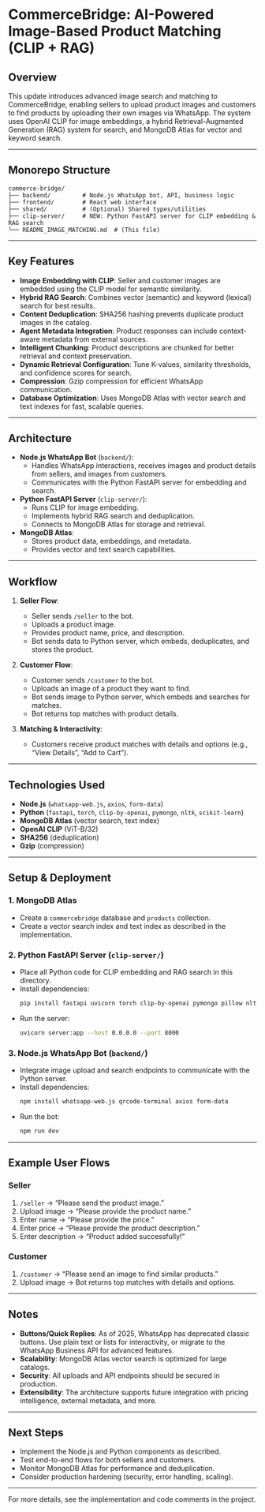 # CommerceBridge: AI-Powered Image-Based Product Matching (CLIP + RAG)

## Overview
This update introduces advanced image search and matching to CommerceBridge, enabling sellers to upload product images and customers to find products by uploading their own images via WhatsApp. The system uses OpenAI CLIP for image embeddings, a hybrid Retrieval-Augmented Generation (RAG) system for search, and MongoDB Atlas for vector and keyword search.

---

## Monorepo Structure

```
commerce-bridge/
├── backend/         # Node.js WhatsApp bot, API, business logic
├── frontend/        # React web interface
├── shared/          # (Optional) Shared types/utilities
├── clip-server/     # NEW: Python FastAPI server for CLIP embedding & RAG search
└── README_IMAGE_MATCHING.md  # (This file)
```

---

## Key Features
- **Image Embedding with CLIP**: Seller and customer images are embedded using the CLIP model for semantic similarity.
- **Hybrid RAG Search**: Combines vector (semantic) and keyword (lexical) search for best results.
- **Content Deduplication**: SHA256 hashing prevents duplicate product images in the catalog.
- **Agent Metadata Integration**: Product responses can include context-aware metadata from external sources.
- **Intelligent Chunking**: Product descriptions are chunked for better retrieval and context preservation.
- **Dynamic Retrieval Configuration**: Tune K-values, similarity thresholds, and confidence scores for search.
- **Compression**: Gzip compression for efficient WhatsApp communication.
- **Database Optimization**: Uses MongoDB Atlas with vector search and text indexes for fast, scalable queries.

---

## Architecture
- **Node.js WhatsApp Bot** (`backend/`):
  - Handles WhatsApp interactions, receives images and product details from sellers, and images from customers.
  - Communicates with the Python FastAPI server for embedding and search.
- **Python FastAPI Server** (`clip-server/`):
  - Runs CLIP for image embedding.
  - Implements hybrid RAG search and deduplication.
  - Connects to MongoDB Atlas for storage and retrieval.
- **MongoDB Atlas**:
  - Stores product data, embeddings, and metadata.
  - Provides vector and text search capabilities.

---

## Workflow
1. **Seller Flow**:
    - Seller sends `/seller` to the bot.
    - Uploads a product image.
    - Provides product name, price, and description.
    - Bot sends data to Python server, which embeds, deduplicates, and stores the product.

2. **Customer Flow**:
    - Customer sends `/customer` to the bot.
    - Uploads an image of a product they want to find.
    - Bot sends image to Python server, which embeds and searches for matches.
    - Bot returns top matches with product details.

3. **Matching & Interactivity**:
    - Customers receive product matches with details and options (e.g., “View Details”, “Add to Cart”).

---

## Technologies Used
- **Node.js** (`whatsapp-web.js`, `axios`, `form-data`)
- **Python** (`fastapi`, `torch`, `clip-by-openai`, `pymongo`, `nltk`, `scikit-learn`)
- **MongoDB Atlas** (vector search, text index)
- **OpenAI CLIP** (ViT-B/32)
- **SHA256** (deduplication)
- **Gzip** (compression)

---

## Setup & Deployment

### 1. MongoDB Atlas
- Create a `commercebridge` database and `products` collection.
- Create a vector search index and text index as described in the implementation.

### 2. Python FastAPI Server (`clip-server/`)
- Place all Python code for CLIP embedding and RAG search in this directory.
- Install dependencies:
  ```bash
  pip install fastapi uvicorn torch clip-by-openai pymongo pillow nltk scikit-learn
  ```
- Run the server:
  ```bash
  uvicorn server:app --host 0.0.0.0 --port 8000
  ```

### 3. Node.js WhatsApp Bot (`backend/`)
- Integrate image upload and search endpoints to communicate with the Python server.
- Install dependencies:
  ```bash
  npm install whatsapp-web.js qrcode-terminal axios form-data
  ```
- Run the bot:
  ```bash
  npm run dev
  ```

---

## Example User Flows

### Seller
1. `/seller` → “Please send the product image.”
2. Upload image → “Please provide the product name.”
3. Enter name → “Please provide the price.”
4. Enter price → “Please provide the product description.”
5. Enter description → “Product added successfully!”

### Customer
1. `/customer` → “Please send an image to find similar products.”
2. Upload image → Bot returns top matches with details and options.

---

## Notes
- **Buttons/Quick Replies**: As of 2025, WhatsApp has deprecated classic buttons. Use plain text or lists for interactivity, or migrate to the WhatsApp Business API for advanced features.
- **Scalability**: MongoDB Atlas vector search is optimized for large catalogs.
- **Security**: All uploads and API endpoints should be secured in production.
- **Extensibility**: The architecture supports future integration with pricing intelligence, external metadata, and more.

---

## Next Steps
- Implement the Node.js and Python components as described.
- Test end-to-end flows for both sellers and customers.
- Monitor MongoDB Atlas for performance and deduplication.
- Consider production hardening (security, error handling, scaling).

---

For more details, see the implementation and code comments in the project. 
